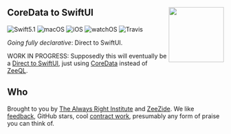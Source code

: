 <h2>CoreData to SwiftUI
  <img src="http://zeezide.com/img/d2s/D2SIcon.svg"
       align="right" width="128" height="128" />
</h2>

![Swift5.1](https://img.shields.io/badge/swift-5.1-blue.svg)
![macOS](https://img.shields.io/badge/os-macOS-green.svg?style=flat)
![iOS](https://img.shields.io/badge/os-iOS-green.svg?style=flat)
![watchOS](https://img.shields.io/badge/os-watchOS-green.svg?style=flat)
![Travis](https://api.travis-ci.org/DirectToSwift/DirectToSwiftUI.svg?branch=master&style=flat)

_Going fully declarative_: Direct to SwiftUI.

WORK IN PROGRESS:
Supposedly this will eventually be a 
[Direct to SwiftUI](https://github.com/DirectToSwift/DirectToSwiftUI),
just using 
[CoreData](https://developer.apple.com/library/archive/documentation/Cocoa/Conceptual/CoreData/index.html#//apple_ref/doc/uid/TP40001075-CH2-SW1) 
instead of [ZeeQL](http://zeeql.io).


## Who

Brought to you by
[The Always Right Institute](http://www.alwaysrightinstitute.com)
and
[ZeeZide](http://zeezide.de).
We like
[feedback](https://twitter.com/ar_institute),
GitHub stars,
cool [contract work](http://zeezide.com/en/services/services.html),
presumably any form of praise you can think of.
